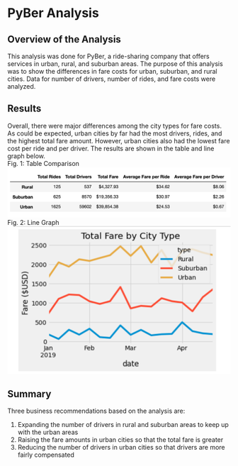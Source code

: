 # PyBer Analysis
## Overview of the Analysis
This analysis was done for PyBer, a ride-sharing company that offers services in urban, rural, and suburban areas. The purpose of this analysis was to show the differences in fare costs for urban, suburban, and rural cities. Data for number of drivers, number of rides, and fare costs were analyzed.
## Results
Overall, there were major differences among the city types for fare costs. As could be expected, urban cities by far had the most drivers, rides, and the highest total fare amount. However, urban cities also had the lowest fare cost per ride and per driver. The results are shown in the table and line graph below.   
Fig. 1: Table Comparison  
![summary_df](Images/summary_df.png)  
Fig. 2: Line Graph  
![pyber_graph](Images/pyber_graph.png)  
## Summary
Three business recommendations based on the analysis are:  
1. Expanding the number of drivers in rural and suburban areas to keep up with the urban areas
2. Raising the fare amounts in urban cities so that the total fare is greater
3. Reducing the number of drivers in urban cities so that drivers are more fairly compensated 
